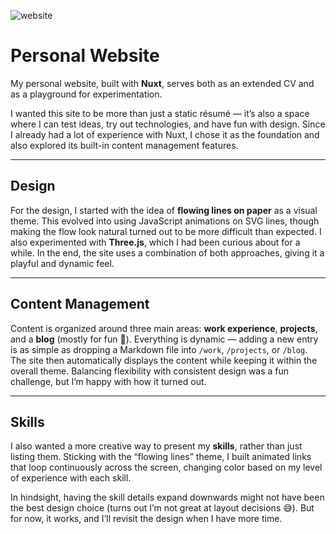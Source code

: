 ![website](/projects/website.png)  

# Personal Website
My personal website, built with **Nuxt**, serves both as an extended CV and as a playground for experimentation.  
<!--more-->  

I wanted this site to be more than just a static résumé — it’s also a space where I can test ideas, try out technologies, and have fun with design. Since I already had a lot of experience with Nuxt, I chose it as the foundation and also explored its built-in content management features.  

---

## Design
For the design, I started with the idea of **flowing lines on paper** as a visual theme. This evolved into using JavaScript animations on SVG lines, though making the flow look natural turned out to be more difficult than expected. I also experimented with **Three.js**, which I had been curious about for a while. In the end, the site uses a combination of both approaches, giving it a playful and dynamic feel.  

---

## Content Management
Content is organized around three main areas: **work experience**, **projects**, and a **blog** (mostly for fun 🙂). Everything is dynamic — adding a new entry is as simple as dropping a Markdown file into `/work`, `/projects`, or `/blog`. The site then automatically displays the content while keeping it within the overall theme. Balancing flexibility with consistent design was a fun challenge, but I’m happy with how it turned out.  

---

## Skills
I also wanted a more creative way to present my **skills**, rather than just listing them. Sticking with the “flowing lines” theme, I built animated links that loop continuously across the screen, changing color based on my level of experience with each skill.  

In hindsight, having the skill details expand downwards might not have been the best design choice (turns out I’m not great at layout decisions 😅). But for now, it works, and I’ll revisit the design when I have more time.  

